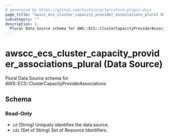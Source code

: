 ```yaml
---
# generated by https://github.com/hashicorp/terraform-plugin-docs
page_title: "awscc_ecs_cluster_capacity_provider_associations_plural Data Source - terraform-provider-awscc"
subcategory: ""
description: |-
  Plural Data Source schema for AWS::ECS::ClusterCapacityProviderAssociations
---
```


# awscc_ecs_cluster_capacity_provider_associations_plural (Data Source)

Plural Data Source schema for AWS::ECS::ClusterCapacityProviderAssociations



<!-- schema generated by tfplugindocs -->
## Schema

### Read-Only

- `id` (String) Uniquely identifies the data source.
- `ids` (Set of String) Set of Resource Identifiers.


